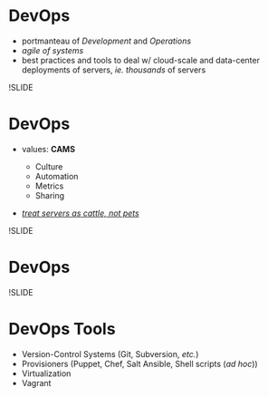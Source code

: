 # DevOps

- portmanteau of *Development* and *Operations*
- *agile of systems*
- best practices and tools to deal w/ cloud-scale and data-center deployments of servers, *ie.* *thousands* of servers

!SLIDE

# DevOps

- values: **CAMS**
  - Culture
  - Automation
  - Metrics
  - Sharing

- [*treat servers as cattle, not pets*](http://www.markhneedham.com/blog/2013/04/07/treating-servers-as-cattle-not-as-pets/)

!SLIDE

# DevOps


<!-- more of what it can do than what it is: benefits, etc. -->

!SLIDE

# DevOps Tools

- Version-Control Systems (Git, Subversion, *etc.*)
- Provisioners (Puppet, Chef, Salt Ansible, Shell scripts (*ad hoc*))
- Virtualization
- Vagrant
